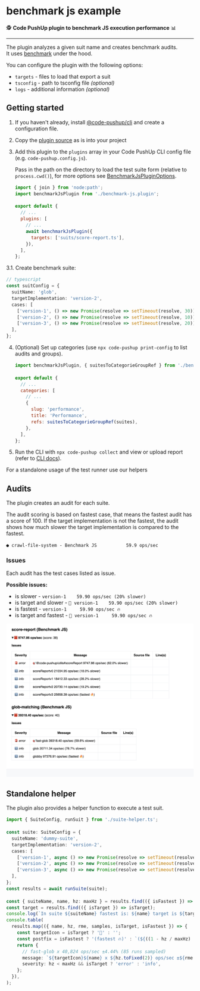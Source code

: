 # benchmark js example

🕵️️ **Code PushUp plugin to benchmark JS execution performance** 📊

---

The plugin analyzes a given suit name and creates benchmark audits.  
It uses [benchmark](https://www.npmjs.com/package/benchmark) under the hood.

You can configure the plugin with the following options:

- `targets` - files to load that export a suit
- `tsconfig` - path to tsconfig file _(optional)_
- `logs` - additional information _(optional)_

## Getting started

1. If you haven't already, install [@code-pushup/cli](../../../../packages/cli/README.md) and create a configuration file.

2. Copy the [plugin source](./src/) as is into your project

3. Add this plugin to the `plugins` array in your Code PushUp CLI config file (e.g. `code-pushup.config.js`).

   Pass in the path on the directory to load the test suite form (relative to `process.cwd()`), for more options see [BenchmarkJsPluginOptions]().

   ```js
   import { join } from 'node:path';
   import benchmarkJsPlugin from './benchmark-js.plugin';

   export default {
     // ...
     plugins: [
       // ...
       await benchmarkJsPlugin({
         targets: ['suits/score-report.ts'],
       }),
     ],
   };
   ```

3.1. Create benchmark suite:

```ts
// typescript
const suitConfig = {
  suitName: 'glob',
  targetImplementation: 'version-2',
  cases: [
    ['version-1', () => new Promise(resolve => setTimeout(resolve, 30))],
    ['version-2', () => new Promise(resolve => setTimeout(resolve, 10))],
    ['version-3', () => new Promise(resolve => setTimeout(resolve, 20))],
  ],
};
```

4. (Optional) Set up categories (use `npx code-pushup print-config` to list audits and groups).

   ```js
   import benchmarkJsPlugin, { suitesToCategorieGroupRef } from './benchmark-js.plugin';

   export default {
     // ...
     categories: [
       // ...
       {
         slug: 'performance',
         title: 'Performance',
         refs: suitesToCategorieGroupRef(suites),
       },
     ],
   };
   ```

5. Run the CLI with `npx code-pushup collect` and view or upload report (refer to [CLI docs](../../../../packages/cli/README.m)).

For a standalone usage uf the test runner use our helpers

## Audits

The plugin creates an audit for each suite.

The audit scoring is based on fastest case, that means the fastest audit has a score of 100.
If the target implementation is not the fastest, the audit shows how much slower the target implementation is compared to the fastest.

`● crawl-file-system - Benchmark JS           59.9 ops/sec`

### Issues

Each audit has the test cases listed as issue.

**Possible issues:**

- is slower - `version-1    59.90 ops/sec (20% slower)`
- is target and slower - `🎯 version-1    59.90 ops/sec (20% slower)`
- is fastest - `version-1     59.90 ops/sec 🔥 `
- is target and fastest - `🎯 version-1     59.90 ops/sec 🔥`

<img width="600px" src="./docs/images/audits-readme-example.png">

## Standalone helper

The plugin also provides a helper function to execute a test suit.

```ts
import { SuiteConfig, runSuit } from './suite-helper.ts';

const suite: SuiteConfig = {
  suiteName: 'dummy-suite',
  targetImplementation: 'version-2',
  cases: [
    ['version-1', async () => new Promise(resolve => setTimeout(resolve, 30))],
    ['version-2', async () => new Promise(resolve => setTimeout(resolve, 50))],
    ['version-3', async () => new Promise(resolve => setTimeout(resolve, 80))],
  ],
};
const results = await runSuite(suite);

const { suiteName, name, hz: maxHz } = results.find(({ isFastest }) => isFastest);
const target = results.find(({ isTarget }) => isTarget);
console.log(`In suite ${suiteName} fastest is: ${name} target is ${target?.name}`);
console.table(
  results.map(({ name, hz, rme, samples, isTarget, isFastest }) => {
    const targetIcon = isTarget ? '🎯' : '';
    const postfix = isFastest ? '(fastest 🔥)' : `(${((1 - hz / maxHz) * 100).toFixed(1)}% slower)`;
    return {
      // fast-glob x 40,824 ops/sec ±4.44% (85 runs sampled)
      message: `${targetIcon}${name} x ${hz.toFixed(2)} ops/sec ±${rme.toFixed(2)}; ${samples} samples ${postfix}`,
      severity: hz < maxHz && isTarget ? 'error' : 'info',
    };
  }),
);
```
